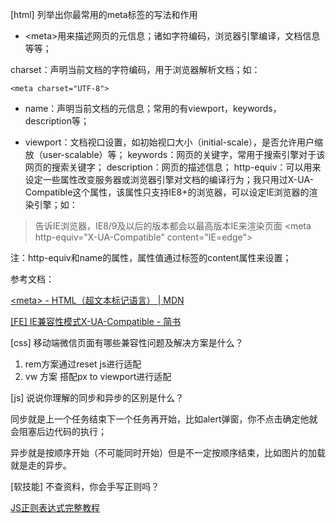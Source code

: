 [html] 列举出你最常用的meta标签的写法和作用

* &lt;meta>用来描述网页的元信息；诸如字符编码，浏览器引擎编译，文档信息等等；

charset：声明当前文档的字符编码，用于浏览器解析文档；如：

`<meta charset="UTF-8">`

* name：声明当前文档的元信息；常用的有viewport，keywords，description等；

* viewport：文档视口设置，如初始视口大小（initial-scale），是否允许用户缩放（user-scalable）等；
keywords：网页的关键字，常用于搜索引擎对于该网页的搜索关键字；
description：网页的描述信息；
http-equiv：可以用来设定一些属性改变服务器或浏览器引擎对文档的编译行为；我只用过X-UA-Compatible这个属性，该属性只支持IE8+的浏览器，可以设定IE浏览器的渲染引擎；如：

> 告诉IE浏览器，IE8/9及以后的版本都会以最高版本IE来渲染页面
> &lt;meta http-equiv="X-UA-Compatible" content="IE=edge">

注：http-equiv和name的属性，属性值通过<meta>标签的content属性来设置；

参考文档：

[&lt;meta> - HTML（超文本标记语言） | MDN](https://developer.mozilla.org/zh-CN/docs/Web/HTML/Element/meta)

[[FE] IE兼容性模式X-UA-Compatible - 简书](https://www.jianshu.com/p/11adc0ef158e)

[css] 移动端微信页面有哪些兼容性问题及解决方案是什么？

1. rem方案通过reset js进行适配
2. vw 方案 搭配px to viewport进行适配

[js] 说说你理解的同步和异步的区别是什么？

同步就是上一个任务结束下一个任务再开始，比如alert弹窗，你不点击确定他就会阻塞后边代码的执行；

异步就是按顺序开始（不可能同时开始）但是不一定按顺序结束，比如图片的加载就是走的异步。

[软技能] 不查资料，你会手写正则吗？

[JS正则表达式完整教程](https://juejin.im/post/5965943ff265da6c30653879)
